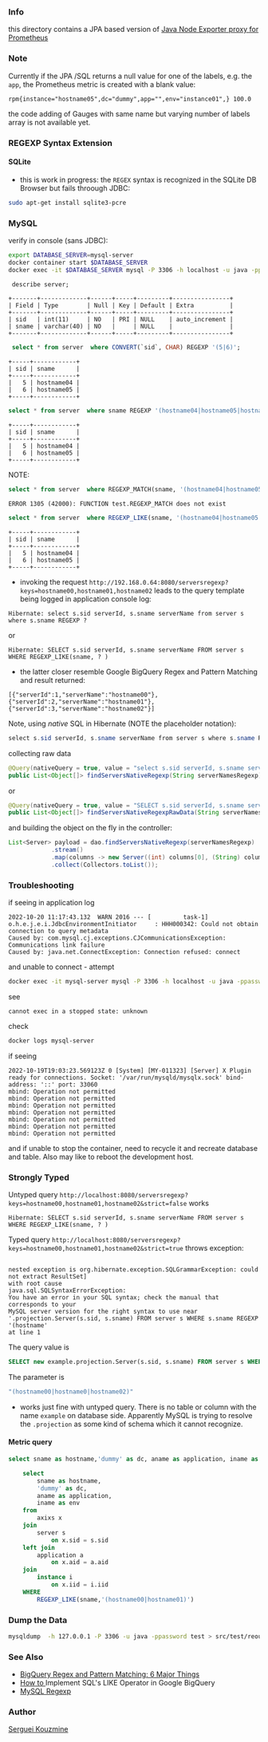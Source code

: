 ### Info


this directory contains a JPA based version of [Java Node Exporter proxy for Prometheus](https://github.com/sergueik/springboot_study/tree/master/basic-prometheus-counter)
### Note

Currently if the JPA /SQL returns a null value for one of the labels, e.g. the `app`, the  Prometheus metric is created with a blank value:
```text
rpm{instance="hostname05",dc="dummy",app="",env="instance01",} 100.0
```

the code adding of Gauges with same name but varying number of labels array is not available yet.

### REGEXP Syntax Extension
#### SQLite
* this is work in progress: the `REGEX` syntax is recognized in the SQLite DB Browser but fails throough JDBC:
```sh
sudo apt-get install sqlite3-pcre
```
### MySQL
verify in console (sans JDBC):
```sh
export DATABASE_SERVER=mysql-server
docker container start $DATABASE_SERVER
docker exec -it $DATABASE_SERVER mysql -P 3306 -h localhost -u java -ppassword
```


```sql
 describe server;
```
```text
+-------+-------------+------+-----+---------+----------------+
| Field | Type        | Null | Key | Default | Extra          |
+-------+-------------+------+-----+---------+----------------+
| sid   | int(11)     | NO   | PRI | NULL    | auto_increment |
| sname | varchar(40) | NO   |     | NULL    |                |
+-------+-------------+------+-----+---------+----------------+
```
```sql
 select * from server  where CONVERT(`sid`, CHAR) REGEXP '(5|6)';
```
```text
+-----+------------+
| sid | sname      |
+-----+------------+
|   5 | hostname04 |
|   6 | hostname05 |
+-----+------------+
```

```sql
select * from server  where sname REGEXP '(hostname04|hostname05|hostname06)';
```
```text
+-----+------------+
| sid | sname      |
+-----+------------+
|   5 | hostname04 |
|   6 | hostname05 |
+-----+------------+
```
NOTE:

```sql
select * from server  where REGEXP_MATCH(sname, '(hostname04|hostname05|hostname06)');
```
```text
ERROR 1305 (42000): FUNCTION test.REGEXP_MATCH does not exist
```

```sql
select * from server  where REGEXP_LIKE(sname, '(hostname04|hostname05|hostname06)');
```
```text
+-----+------------+
| sid | sname      |
+-----+------------+
|   5 | hostname04 |
|   6 | hostname05 |
+-----+------------+
```

* invoking the request
`http://192.168.0.64:8080/serversregexp?keys=hostname00,hostname01,hostname02`
leads to the query template being logged in application console log:
```text
Hibernate: select s.sid serverId, s.sname serverName from server s where s.sname REGEXP ?
```
or 
```text
Hibernate: SELECT s.sid serverId, s.sname serverName FROM server s WHERE REGEXP_LIKE(sname, ? )
```
- the latter closer resemble Google BigQuery Regex and Pattern Matching
and result returned:
```text
[{"serverId":1,"serverName":"hostname00"},{"serverId":2,"serverName":"hostname01"},{"serverId":3,"serverName":"hostname02"}]
```

Note, using *native* SQL in Hibernate (NOTE the placeholder notation):
```java
select s.sid serverId, s.sname serverName from server s where s.sname REGEXP ?1
```

collecting raw data
```java
@Query(nativeQuery = true, value = "select s.sid serverId, s.sname serverName from server s where s.sname REGEXP ?1")
public List<Object[]> findServersNativeRegexp(String serverNamesRegexp);
```
or
```java
@Query(nativeQuery = true, value = "SELECT s.sid serverId, s.sname serverName FROM server s WHERE REGEXP_LIKE(sname, ?1 )")
public List<Object[]> findServersNativeRegexpRawData(String serverNamesRegexp);
```
and building the object on the fly in the controller:
```java
List<Server> payload = dao.findServersNativeRegexp(serverNamesRegexp)
			.stream()
			.map(columns -> new Server((int) columns[0], (String) columns[1]))
			.collect(Collectors.toList());
```

### Troubleshooting

if seeing in application log
```
2022-10-20 11:17:43.132  WARN 2016 --- [         task-1] o.h.e.j.e.i.JdbcEnvironmentInitiator     : HHH000342: Could not obtain connection to query metadata
Caused by: com.mysql.cj.exceptions.CJCommunicationsException: Communications link failure
Caused by: java.net.ConnectException: Connection refused: connect
```
and unable to connect -  attempt
```sh
docker exec -it mysql-server mysql -P 3306 -h localhost -u java -ppassword
```
see
```
cannot exec in a stopped state: unknown
```
check

```sh
docker logs mysql-server
```


if seeing 
```text
2022-10-19T19:03:23.569123Z 0 [System] [MY-011323] [Server] X Plugin ready for connections. Socket: '/var/run/mysqld/mysqlx.sock' bind-address: '::' port: 33060
mbind: Operation not permitted
mbind: Operation not permitted
mbind: Operation not permitted
mbind: Operation not permitted
mbind: Operation not permitted
mbind: Operation not permitted
mbind: Operation not permitted

```
and if unable to stop the container, need to recycle it and recreate database and table. Also may like to reboot the development host.

### Strongly Typed

Untyped query `http://localhost:8080/serversregexp?keys=hostname00,hostname01,hostname02&strict=false` works
```text
Hibernate: SELECT s.sid serverId, s.sname serverName FROM server s WHERE REGEXP_LIKE(sname, ? )
```
Typed query `http://localhost:8080/serversregexp?keys=hostname00,hostname01,hostname02&strict=true` throws exception:
```text

nested exception is org.hibernate.exception.SQLGrammarException: could not extract ResultSet] 
with root cause
java.sql.SQLSyntaxErrorException: 
You have an error in your SQL syntax; check the manual that corresponds to your 
MySQL server version for the right syntax to use near '.projection.Server(s.sid, s.sname) FROM server s WHERE s.sname REGEXP '(hostname' 
at line 1
```


The query value is
```SQL
SELECT new example.projection.Server(s.sid, s.sname) FROM server s WHERE s.sname REGEXP ?1
```

The parameter is
```java
"(hostname00|hostname0|hostname02)"
```
- works just fine with untyped query.  There is no table or column with the  name `example` on database side. Apparently MySQL is trying to 
resolve the `.projection` as some kind of schema which it cannot recognize.
#### Metric query
```SQL
select sname as hostname,'dummy' as dc, aname as application, iname as env from axixs x join server s on x.sid = s.sid left join application a on x.aid = a.aid join instance i on x.iid = i.iid WHERE REGEXP_LIKE(sname,'(hostname00|hostname01)');
```
```SQL
    select
        sname as hostname,
        'dummy' as dc,
        aname as application,
        iname as env
    from
        axixs x
    join
        server s
            on x.sid = s.sid
    left join
        application a
            on x.aid = a.aid
    join
        instance i
            on x.iid = i.iid
    WHERE
        REGEXP_LIKE(sname,'(hostname00|hostname01)')
```
### Dump the Data

```sh
mysqldump  -h 127.0.0.1 -P 3306 -u java -ppassword test > src/test/reources/test.database.txt
```
### See Also

  * [BigQuery Regex and Pattern Matching: 6 Major Things](https://hevodata.com/learn/bigquery-regex)
  * [How to ](https://chartio.com/resources/tutorials/how-to-implement-sqls-like-operator-in-google-bigquery/#using-regular-expressions) Implement SQL's LIKE Operator in Google BigQuery
  * [MySQL Regexp](https://dev.mysql.com/doc/refman/8.0/en/regexp.html)

### Author
[Serguei Kouzmine](kouzmine_serguei@yahoo.com)


